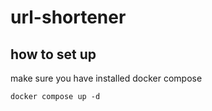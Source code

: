 # url-shortener

## how to set up
make sure you have installed docker compose 
```
docker compose up -d
```
